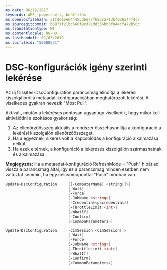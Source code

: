 ```yaml
---
ms.date: 06/12/2017
keywords: WMF, powershell, beállítás
ms.openlocfilehash: 31fde15e644455dbe77f68bca713bf026544fdc7
ms.sourcegitcommit: b6871f21bd666f9cd71dd336bb3f844cf472b56c
ms.translationtype: MT
ms.contentlocale: hu-HU
ms.lasthandoff: 02/03/2019
ms.locfileid: "55688531"
---
```

# <a name="on-demand-pull-of-dsc-configurations"></a>DSC-konfigurációk igény szerinti lekérése

Az új frissítés-DscConfiguration parancsmag elindítja a lekérési kiszolgálóról a metaadat-konfigurációjában meghatározott lekérési. A viselkedés gyakran nevezik "Most Pull".


Aktivált, miután a lekéréses pontosan ugyanúgy viselkedik, hogy mikor kell aktiválódni a szokásos gyakoriság:

1. Az ellenőrzőösszeg aktuális a rendszer összehasonlítja a konfiguráció a lekérési kiszolgálón ellenőrzőösszeget.
2. Ha a egyeznek, sikeres volt a Kapcsolódás a konfiguráció alkalmazása nélkül.
3. Ha ezek eltérnek, a konfiguráció a lekéréses kiszolgálón származhatnak és alkalmazása.

**Megjegyzés:** Ha a metaadat-konfiguráció RefreshMode = "Push" hibát ad vissza a parancsmag által, így ez a parancsmag minden esetben nem változtat semmin, ha egy célcsomóponttal "Push" módban van.

```powershell
Update-DscConfiguration     [[-ComputerName] <string[]>]
                            [-Wait]
                            [-Force]
                            [-JobName <string>]
                            [-Credential<pscredential>]
                            [-ThrottleLimit <int>]
                            [-WhatIf]
                            [-Confirm]
                            [<CommonParameters>]

Update-DscConfiguration     -CimSession <CimSession[]>
                            [-Wait]
                            [-Force]
                            [-JobName <string>]
                            [-ThrottleLimit <int>]
                            [-WhatIf]
                            [-Confirm]
                            [<CommonParameters>]
```
